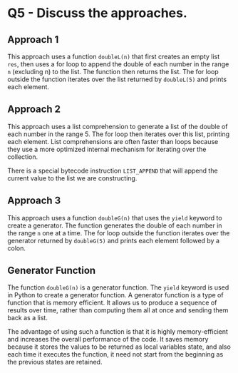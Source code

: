# Q5 - Discuss the approaches.

## Approach  1

This approach uses a function `doubleL(n)` that first creates an empty list `res`, then uses a for loop to append the double of each number in the range `n` (excluding n) to the list. The function then returns the list. The for loop outside the function iterates over the list returned by `doubleL(5)` and prints each element.

## Approach  2

This approach uses a list comprehension to generate a list of the double of each number in the range  5. The for loop then iterates over this list, printing each element. List comprehensions are often faster than loops because they use a more optimized internal mechanism for iterating over the collection.

There is a special bytecode instruction `LIST_APPEND` that will append the current value to the list we are constructing.

## Approach  3

This approach uses a function `doubleG(n)` that uses the `yield` keyword to create a generator. The function generates the double of each number in the range `n` one at a time. The for loop outside the function iterates over the generator returned by `doubleG(5)` and prints each element followed by a colon.

## Generator Function

The function `doubleG(n)` is a generator function. The `yield` keyword is used in Python to create a generator function. A generator function is a type of function that is memory efficient. It allows us to produce a sequence of results over time, rather than computing them all at once and sending them back as a list.

The advantage of using such a function is that it is highly memory-efficient and increases the overall performance of the code. It saves memory because it stores the values to be returned as local variables state, and also each time it executes the function, it need not start from the beginning as the previous states are retained.
